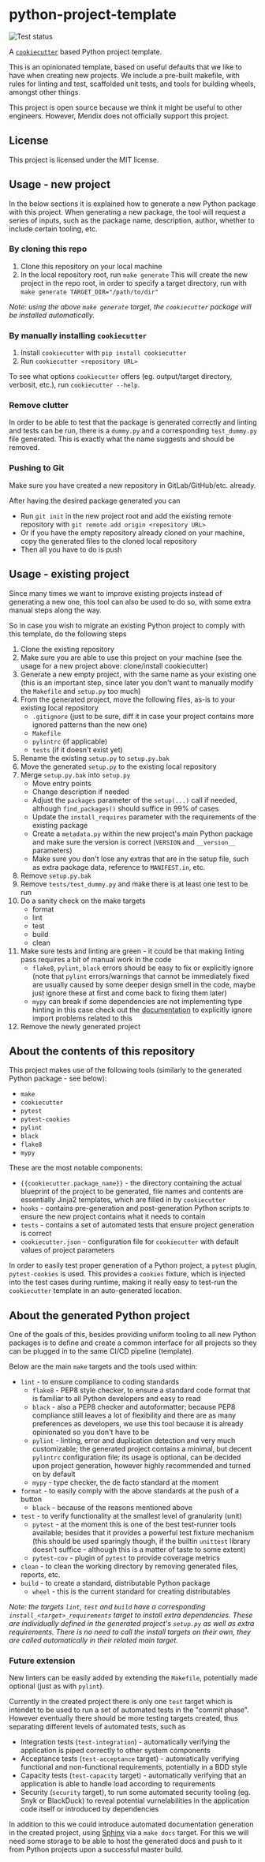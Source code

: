 # python-project-template

![Test status](https://github.com/matyaskuti/python-project-template/actions/workflows/python-app.yml/badge.svg
)

A [`cookiecutter`](https://github.com/audreyr/cookiecutter) based Python
project template.

This is an opinionated template, based on useful defaults that we like to have
when creating new projects. We include a pre-built makefile, with rules for
linting and test, scaffolded unit tests, and tools for building wheels,
amongst other things. 

This project is open source because we think it might be useful to other
engineers. However, Mendix does not officially support this project.

## License

This project is licensed under the MIT license.

## Usage - new project

In the below sections it is explained how to generate a new Python package with
this project. When generating a new package, the tool will request a series of
inputs, such as the package name, description, author, whether to include
certain tooling, etc.

### By cloning this repo

1. Clone this repository on your local machine
2. In the local repository root, run `make generate`
    This will create the new project in the repo root, in order to specify a
    target directory, run with `make generate TARGET_DIR="/path/to/dir"`

_Note: using the above `make generate` target, the `cookiecutter` package will
be installed automatically._

### By manually installing `cookiecutter`

1. Install `cookiecutter` with `pip install cookiecutter`
2. Run `cookiecutter <repository URL>`

To see what options `cookiecutter` offers (eg. output/target directory,
verbosit, etc.), run `cookiecutter --help`.

### Remove clutter

In order to be able to test that the package is generated correctly and linting
and tests can be run, there is a `dummy.py` and a corresponding `test_dummy.py`
file generated. This is exactly what the name suggests and should be removed.

### Pushing to Git

Make sure you have created a new repository in GitLab/GitHub/etc. already.

After having the desired package generated you can
* Run `git init` in the new project root and add the existing remote repository
with `git remote add origin <repository URL>`
* Or if you have the empty repository already cloned on your machine, copy the
generated files to the cloned local repository
* Then all you have to do is push

## Usage - existing project

Since many times we want to improve existing projects instead of generating a
new one, this tool can also be used to do so, with some extra manual steps
along the way.

So in case you wish to migrate an existing Python project to comply with this
template, do the following steps

1. Clone the existing repository
2. Make sure you are able to use this project on your machine (see the usage
for a new project above: clone/install cookiecutter)
3. Generate a new empty project, with the same name as your existing one
(this is an important step, since later you don't want to manually modify the
``Makefile`` and ``setup.py`` too much)
4. From the generated project, move the following files, as-is to your existing
local repository
    * ``.gitignore`` (just to be sure, diff it in case your project contains
    more ignored patterns than the new one)
    * ``Makefile``
    * ``pylintrc`` (if applicable)
    * ``tests`` (if it doesn't exist yet)
5. Rename the existing ``setup.py`` to ``setup.py.bak``
6. Move the generated ``setup.py`` to the existing local repository
7. Merge ``setup.py.bak`` into ``setup.py``
    * Move entry points
    * Change description if needed
    * Adjust the `packages` parameter of the `setup(...)` call if needed,
    although `find_packages()` should suffice in 99% of cases
    * Update the `install_requires` parameter with the requirements of the
    existing package
    * Create a ``metadata.py`` within the new project's main Python package and
    make sure the version is correct (`VERSION` and `__version__` parameters)
    * Make sure you don't lose any extras that are in the setup file, such as
    extra package data, reference to ``MANIFEST.in``, etc.
8. Remove ``setup.py.bak``
9. Remove ``tests/test_dummy.py`` and make there is at least one test to be run
10. Do a sanity check on the make targets
    * format
    * lint
    * test
    * build
    * clean
11. Make sure tests and linting are green - it could be that making linting
pass requires a bit of manual work in the code
    * `flake8`, `pylint`, `black` errors should be easy to fix or explicitly
    ignore (note that `pylint` errors/warnings that cannot be immediately fixed
    are usually caused by some deeper design smell in the code, maybe just
    ignore these at first and come back to fixing them later)
    * `mypy` can break if some dependencies are not implementing type hinting
    in this case check out the
    [documentation](https://mypy.readthedocs.io/en/latest/running_mypy.html#missing-imports)
    to explicitly ignore import problems related to this
12. Remove the newly generated project

## About the contents of this repository

This project makes use of the following tools (similarly to the generated
Python package - see below):
* `make`
* `cookiecutter`
* `pytest`
* `pytest-cookies`
* `pylint`
* `black`
* `flake8`
* `mypy`

These are the most notable components:
* `{{cookiecutter.package_name}}` - the directory containing the actual
blueprint of the project to be generated, file names and contents are
essentially Jinja2 templates, which are filled in by `cookiecutter`
* `hooks` - contains pre-generation and post-generation Python scripts to
ensure the new project contains what it needs to contain
* `tests` - contains a set of automated tests that ensure project generation is
correct
* `cookiecutter.json` - configuration file for `cookiecutter` with default
values of project parameters

In order to easily test proper generation of a Python project, a `pytest`
plugin, `pytest-cookies` is used. This provides a `cookies` fixture, which is
injected into the test cases during runtime, making it really easy to test-run
the `cookiecutter` template in an auto-generated location.

## About the generated Python project

One of the goals of this, besides providing uniform tooling to all new Python
packages is to define and create a common interface for all projects so they
can be plugged in to the same CI/CD pipeline (template).

Below are the main `make` targets and the tools used within:

* `lint` - to ensure compliance to coding standards
    * `flake8` - PEP8 style checker, to ensure a standard code format that is
    familiar to all Python developers and easy to read
    * `black` - also a PEP8 checker and autoformatter; because PEP8 compliance
    still leaves a lot of flexibility and there are as many preferences as
    developers, we use this tool because it is already opinionated so you don't
    have to be
    * `pylint` - linting, error and duplication detection and very much
    customizable; the generated project contains a minimal, but decent
    `pylintrc` configuration file; its usage is optional, can be decided upon
    project generation, however highly recommended and turned on by default
    * `mypy` - type checker, the de facto standard at the moment
* `format` - to easily comply with the above standards at the push of a button
    * `black` - because of the reasons mentioned above
* `test` - to verify functionality at the smallest level of granularity (unit)
    * `pytest` - at the moment this is one of the best test-runner tools
    available; besides that it provides a powerful test fixture mechanism
    (this should be used sparingly though, if the builtin `unittest` library
    doesn't suffice - although this is a matter of taste to some extent)
    * `pytest-cov` - plugin of `pytest` to provide coverage metrics
* `clean` - to clean the working directory by removing generated files,
reports, etc.
* `build` - to create a standard, distributable Python package
    * `wheel` - this is the current standard for creating distributables

_Note: the targets `lint`, `test` and `build` have a corresponding
`install_<target>_requirements` target to install extra dependencies. These are
individually defined in the generated project's `setup.py` as well as extra
requirements. There is no need to call the install targets on their own, they
are called automatically in their related main target._

### Future extension

New linters can be easily added by extending the `Makefile`, potentially made
optional (just as with `pylint`).

Currently in the created project there is only one `test` target which is
intendet to be used to run a set of automated tests in the "commit phase".
However eventually there should be more testing targets created, thus
separating different levels of automated tests, such as
* Integration tests (`test-integration`) - automatically verifying the
application is piped correctly to other system components
* Acceptance tests (`test-acceptance` target) - automatically verifying
functional and non-functional requirements, potentially in a BDD style
* Capacity tests (`test-capacity` target) - automatically verifying that an
application is able to handle load according to requirements
* Security (`security` target), to run some automated security tooling
(eg. Snyk or BlackDuck) to reveal potential vurnelabilities in the application
code itself or introduced by dependencies

In addition to this we could introduce automated documentation generation in
the created project, using [Sphinx](http://www.sphinx-doc.org/en/master/) via
a `make docs` target. For this we will need some storage to be able to host the
generated docs and push to it from Python projects upon a successful master
build.
